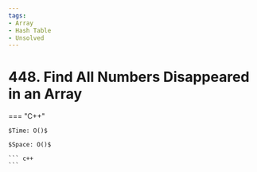 ```yaml
---
tags:
- Array
- Hash Table
- Unsolved
---
```



# 448. Find All Numbers Disappeared in an Array

=== "C++"

    $Time: O()$

    $Space: O()$

    ``` c++
    ```